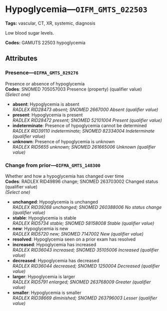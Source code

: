 # Hypoglycemia—`OIFM_GMTS_022503`

**Tags:** vascular, CT, XR, systemic, diagnosis

Low blood sugar levels.

**Codes:** GAMUTS 22503 hypoglycemia

## Attributes

### Presence—`OIFMA_GMTS_829276`

Presence or absence of hypoglycemia  
**Codes**: SNOMED 705057003 Presence (property) (qualifier value)  
*(Select one)*

- **absent**: Hypoglycemia is absent  
_RADLEX RID28473 absent; SNOMED 2667000 Absent (qualifier value)_
- **present**: Hypoglycemia is present  
_RADLEX RID28472 present; SNOMED 52101004 Present (qualifier value)_
- **indeterminate**: Presence of hypoglycemia cannot be determined  
_RADLEX RID39110 indeterminate; SNOMED 82334004 Indeterminate (qualifier value)_
- **unknown**: Presence of hypoglycemia is unknown  
_RADLEX RID5655 unknown; SNOMED 261665006 Unknown (qualifier value)_

### Change from prior—`OIFMA_GMTS_148300`

Whether and how a hypoglycemia has changed over time  
**Codes**: RADLEX RID49896 change; SNOMED 263703002 Changed status (qualifier value)  
*(Select one)*

- **unchanged**: Hypoglycemia is unchanged  
_RADLEX RID39268 unchanged; SNOMED 260388006 No status change (qualifier value)_
- **stable**: Hypoglycemia is stable  
_RADLEX RID5734 stable; SNOMED 58158008 Stable (qualifier value)_
- **new**: Hypoglycemia is new  
_RADLEX RID5720 new; SNOMED 7147002 New (qualifier value)_
- **resolved**: Hypoglycemia seen on a prior exam has resolved  
- **increased**: Hypoglycemia has increased  
_RADLEX RID36043 increased; SNOMED 35105006 Increased (qualifier value)_
- **decreased**: Hypoglycemia has decreased  
_RADLEX RID36044 decreased; SNOMED 1250004 Decreased (qualifier value)_
- **larger**: Hypoglycemia is larger  
_RADLEX RID5791 enlarged; SNOMED 263768009 Greater (qualifier value)_
- **smaller**: Hypoglycemia is smaller  
_RADLEX RID38669 diminished; SNOMED 263796003 Lesser (qualifier value)_